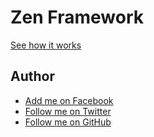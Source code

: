 # Zen Framework
[See how it works](http://caxiasdesigners.com.br/)
## Author ##
* [Add me on Facebook](https://www.facebook.com/igor.felipe.198765)
* [Follow me on Twitter](http://twitter.com/igorfelipee)
* [Follow me on GitHub](http://github.com/igorfelipee)
